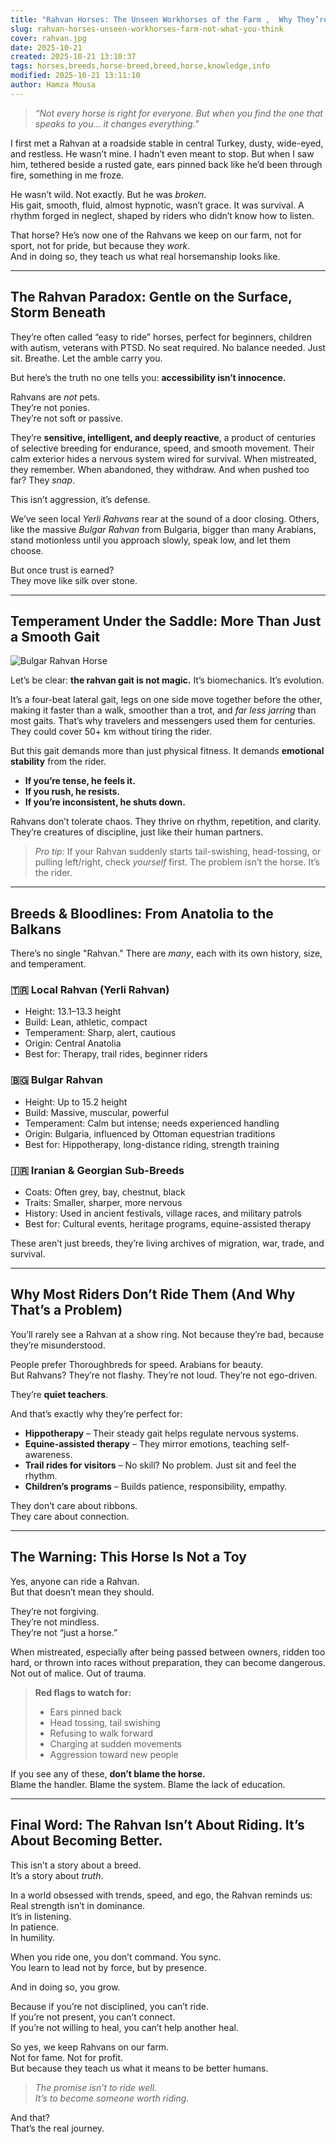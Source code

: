 ```yaml
---
title: "Rahvan Horses: The Unseen Workhorses of the Farm ,  Why They’re Not What You Think"
slug: rahvan-horses-unseen-workhorses-farm-not-what-you-think
cover: rahvan.jpg
date: 2025-10-21
created: 2025-10-21 13:10:37
tags: horses,breeds,horse-breed,breed,horse,knowledge,info
modified: 2025-10-21 13:11:10
author: Hamza Mousa
---
```



> *“Not every horse is right for everyone. But when you find the one that speaks to you… it changes everything.”*  

I first met a Rahvan at a roadside stable in central Turkey, dusty, wide-eyed, and restless. He wasn’t mine. I hadn’t even meant to stop. But when I saw him, tethered beside a rusted gate, ears pinned back like he’d been through fire, something in me froze.

He wasn’t wild. Not exactly. But he was *broken*.  
His gait, smooth, fluid, almost hypnotic, wasn’t grace. It was survival. A rhythm forged in neglect, shaped by riders who didn’t know how to listen.

That horse? He’s now one of the Rahvans we keep on our farm, not for sport, not for pride, but because they *work*.  
And in doing so, they teach us what real horsemanship looks like.

---

## **The Rahvan Paradox: Gentle on the Surface, Storm Beneath**

They’re often called “easy to ride” horses, perfect for beginners, children with autism, veterans with PTSD. No seat required. No balance needed. Just sit. Breathe. Let the amble carry you.

But here’s the truth no one tells you: **accessibility isn’t innocence.**  

Rahvans are *not* pets.  
They’re not ponies.  
They’re not soft or passive.

They’re **sensitive, intelligent, and deeply reactive**, a product of centuries of selective breeding for endurance, speed, and smooth movement. Their calm exterior hides a nervous system wired for survival. When mistreated, they remember. When abandoned, they withdraw. And when pushed too far? They *snap*.

This isn’t aggression, it’s defense.

We’ve seen local *Yerli Rahvans* rear at the sound of a door closing. Others, like the massive *Bulgar Rahvan* from Bulgaria, bigger than many Arabians, stand motionless until you approach slowly, speak low, and let them choose.

But once trust is earned?  
They move like silk over stone.

---

## **Temperament Under the Saddle: More Than Just a Smooth Gait**

![Bulgar Rahvan Horse](/post_covers/rahvan_1.jpg)

Let’s be clear: **the rahvan gait is not magic.** It’s biomechanics. It’s evolution.  

It’s a four-beat lateral gait, legs on one side move together before the other, making it faster than a walk, smoother than a trot, and *far less jarring* than most gaits. That’s why travelers and messengers used them for centuries. They could cover 50+ km without tiring the rider.

But this gait demands more than just physical fitness. It demands **emotional stability** from the rider.

- **If you’re tense, he feels it.**  
- **If you rush, he resists.**  
- **If you’re inconsistent, he shuts down.**

Rahvans don’t tolerate chaos. They thrive on rhythm, repetition, and clarity. They’re creatures of discipline, just like their human partners.

> *Pro tip:* If your Rahvan suddenly starts tail-swishing, head-tossing, or pulling left/right, check *yourself* first. The problem isn’t the horse. It’s the rider.

---

## **Breeds & Bloodlines: From Anatolia to the Balkans**

There’s no single "Rahvan." There are *many*, each with its own history, size, and temperament.

### 🇹🇷 **Local Rahvan (Yerli Rahvan)**  
- Height: 13.1–13.3 height
- Build: Lean, athletic, compact  
- Temperament: Sharp, alert, cautious  
- Origin: Central Anatolia  
- Best for: Therapy, trail rides, beginner riders  

### 🇧🇬 **Bulgar Rahvan**  
- Height: Up to 15.2 height
- Build: Massive, muscular, powerful  
- Temperament: Calm but intense; needs experienced handling  
- Origin: Bulgaria, influenced by Ottoman equestrian traditions  
- Best for: Hippotherapy, long-distance riding, strength training  

### 🇮🇷 **Iranian & Georgian Sub-Breeds**  
- Coats: Often grey, bay, chestnut, black  
- Traits: Smaller, sharper, more nervous  
- History: Used in ancient festivals, village races, and military patrols  
- Best for: Cultural events, heritage programs, equine-assisted therapy  

These aren’t just breeds, they’re living archives of migration, war, trade, and survival.

---

## **Why Most Riders Don’t Ride Them (And Why That’s a Problem)**

You’ll rarely see a Rahvan at a show ring. Not because they’re bad, because they’re misunderstood.

People prefer Thoroughbreds for speed. Arabians for beauty.  
But Rahvans? They’re not flashy. They’re not loud. They’re not ego-driven.

They’re **quiet teachers**.

And that’s exactly why they’re perfect for:
- **Hippotherapy** – Their steady gait helps regulate nervous systems.
- **Equine-assisted therapy** – They mirror emotions, teaching self-awareness.
- **Trail rides for visitors** – No skill? No problem. Just sit and feel the rhythm.
- **Children’s programs** – Builds patience, responsibility, empathy.

They don’t care about ribbons.  
They care about connection.

---

## **The Warning: This Horse Is Not a Toy**

Yes, anyone can ride a Rahvan.  
But that doesn’t mean they should.

They’re not forgiving.  
They’re not mindless.  
They’re not “just a horse.”

When mistreated, especially after being passed between owners, ridden too hard, or thrown into races without preparation, they can become dangerous. Not out of malice. Out of trauma.

> **Red flags to watch for:**
> - Ears pinned back
> - Head tossing, tail swishing
> - Refusing to walk forward
> - Charging at sudden movements
> - Aggression toward new people

If you see any of these, **don’t blame the horse.**  
Blame the handler. Blame the system. Blame the lack of education.

---

## **Final Word: The Rahvan Isn’t About Riding. It’s About Becoming Better.**

This isn’t a story about a breed.  
It’s a story about *truth*.

In a world obsessed with trends, speed, and ego, the Rahvan reminds us:  
Real strength isn’t in dominance.  
It’s in listening.  
In patience.  
In humility.

When you ride one, you don’t command. You sync.  
You learn to lead not by force, but by presence.

And in doing so, you grow.

Because if you’re not disciplined, you can’t ride.  
If you’re not present, you can’t connect.  
If you’re not willing to heal, you can’t help another heal.

So yes, we keep Rahvans on our farm.  
Not for fame. Not for profit.  
But because they teach us what it means to be better humans.

> *The promise isn’t to ride well.*  
> *It’s to become someone worth riding.*

And that?  
That’s the real journey.